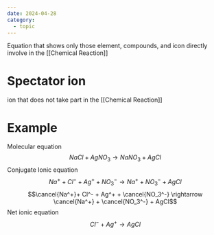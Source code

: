 ```yaml
---
date: 2024-04-28
category:
  - topic
---
```

Equation that shows only those element, compounds, and icon directly involve in the [[Chemical Reaction]]
# Spectator ion
ion that does not take part in the [[Chemical Reaction]]
# Example
Molecular equation
$$NaCl + AgNO_3 \rightarrow NaNO_3 + AgCl$$
Conjugate Ionic equation
$$Na^++ Cl^- + Ag^+ + NO_3^- \rightarrow Na^+ + NO_3^- + AgCl$$
$$\cancel{Na^+}+ Cl^- + Ag^+ + \cancel{NO_3^-} \rightarrow \cancel{Na^+} + \cancel{NO_3^-} + AgCl$$
Net ionic equation
$$Cl^- + Ag^+ \rightarrow AgCl$$